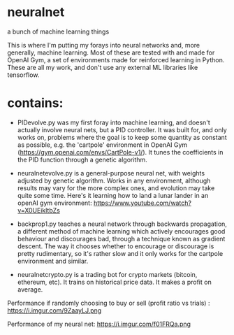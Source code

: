 # neuralnet
a bunch of machine learning things

This is where I'm putting my forays into neural networks and, more generally, machine learning. Most of these are tested with and made for OpenAI Gym, a set of environments made for reinforced learning in Python. These are all my work, and don't use any external ML libraries like tensorflow.

# contains:

- PIDevolve.py was my first foray into machine learning, and doesn't actually involve neural nets, but a PID controller. It was built for, and only works on, problems where the goal is to keep some quantity as constant as possible, e.g. the 'cartpole' environment in OpenAI Gym (https://gym.openai.com/envs/CartPole-v1/). It tunes the coefficients in the PID function through a genetic algorithm.

- neuralnetevolve.py is a general-purpose neural net, with weights adjusted by genetic algorithm. Works in any environment, although results may vary for the more complex ones, and evolution may take quite some time. Here's it learning how to land a lunar lander in an openAI gym environment: https://www.youtube.com/watch?v=X0UEikltbZs

- backprop1.py teaches a neural network through backwards propagation, a different method of machine learning which actively encourages good behaviour and discourages bad, through a technique known as gradient descent. The way it chooses whether to encourage or discourage is pretty rudimentary, so it's rather slow and it only works for the cartpole environment and similar.

- neuralnetcrypto.py is a trading bot for crypto markets (bitcoin, ethereum, etc). It trains on historical price data. It makes a profit on average.

Performance if randomly choosing to buy or sell (profit ratio vs trials) :
https://i.imgur.com/9ZaayLJ.png

Performance of my neural net:
https://i.imgur.com/f01FRQa.png
